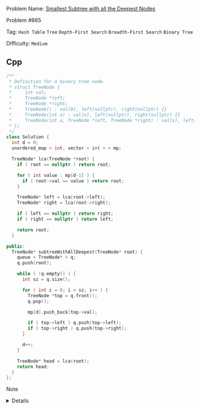 Problem Name: [Smallest Subtree with all the Deepest Nodes](https://leetcode.com/problems/smallest-subtree-with-all-the-deepest-nodes/)

Problem #865

Tag: `Hash Table` `Tree` `Depth-First Search` `Breadth-First Search` `Binary Tree`

Difficulty: `Medium`

## Cpp

```cpp
/**
 * Definition for a binary tree node.
 * struct TreeNode {
 *     int val;
 *     TreeNode *left;
 *     TreeNode *right;
 *     TreeNode() : val(0), left(nullptr), right(nullptr) {}
 *     TreeNode(int x) : val(x), left(nullptr), right(nullptr) {}
 *     TreeNode(int x, TreeNode *left, TreeNode *right) : val(x), left(left), right(right) {}
 * };
 */
class Solution {
  int d = 0;
  unordered_map < int, vector < int > > mp;

  TreeNode* lca(TreeNode *root) {
    if ( root == nullptr ) return root;

    for ( int value : mp[d-1] ) {
      if ( root->val == value ) return root;
    }

    TreeNode* left = lca(root->left);
    TreeNode* right = lca(root->right);

    if ( left == nullptr ) return right;
    if ( right == nullptr ) return left;

    return root;
  }

public:
  TreeNode* subtreeWithAllDeepest(TreeNode* root) {
    queue < TreeNode* > q;
    q.push(root);

    while ( !q.empty() ) {
      int sz = q.size();

      for ( int i = 0; i < sz; i++ ) {
        TreeNode *top = q.front();
        q.pop();

        mp[d].push_back(top->val);

        if ( top->left ) q.push(top->left);
        if ( top->right ) q.push(top->right);
      }

      d++;
    }

    TreeNode* head = lca(root);
    return head;
  }
};
```

> [!NOTE]
>
> <details>
>   <li>Find the most deepest leaf nodes using Breadth-First Search</li>
>   <li>Find the lowest common ancestor of that deepest leaf nodes using Depth-First Search</li>
> </details>
